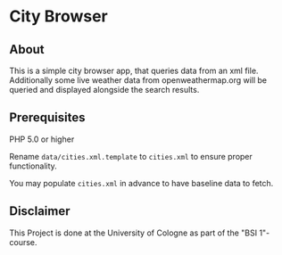 # City Browser

## About

This is a simple city browser app, that queries data from an xml file. Additionally
some live weather data from openweathermap.org will be queried and displayed alongside
the search results.

## Prerequisites

PHP 5.0 or higher

Rename `data/cities.xml.template` to `cities.xml` to ensure proper functionality. 

You may populate `cities.xml` in advance to have baseline data to fetch.

## Disclaimer

This Project is done at the University of Cologne as part of the "BSI 1"-course.